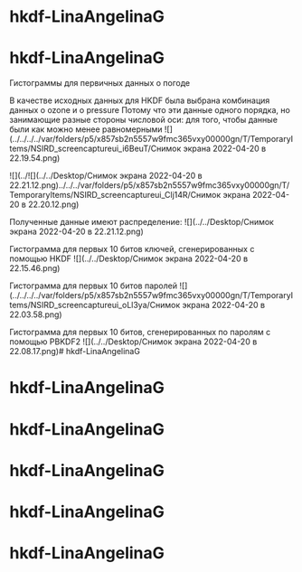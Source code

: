 # hkdf-LinaAngelinaG
# hkdf-LinaAngelinaG


Гистограммы для первичных данных о погоде


В качестве исходных данных для HKDF была выбрана комбинация данных о ozone и о pressure
Потому что эти данные одного порядка, но занимающие разные стороны числовой оси: для того, чтобы данные были как можно менее равномерными
![](../../../../var/folders/p5/x857sb2n5557w9fmc365vxy00000gn/T/TemporaryItems/NSIRD_screencaptureui_i6BeuT/Снимок экрана 2022-04-20 в 22.19.54.png)

![](../![](../../Desktop/Снимок экрана 2022-04-20 в 22.21.12.png)../../../var/folders/p5/x857sb2n5557w9fmc365vxy00000gn/T/TemporaryItems/NSIRD_screencaptureui_Clj14R/Снимок экрана 2022-04-20 в 22.20.12.png)

Полученные данные имеют распределение:
![](../../Desktop/Снимок экрана 2022-04-20 в 22.21.12.png)

Гистограмма для первых 10 битов ключей, сгенерированных с помощью HKDF
![](../../Desktop/Снимок экрана 2022-04-20 в 22.15.46.png)

Гистограмма для первых 10 битов паролей
![](../../../../var/folders/p5/x857sb2n5557w9fmc365vxy00000gn/T/TemporaryItems/NSIRD_screencaptureui_oLl3ya/Снимок экрана 2022-04-20 в 22.03.58.png)

Гистограмма для первых 10 битов, сгенерированных по паролям с помощью PBKDF2
![](../../Desktop/Снимок экрана 2022-04-20 в 22.08.17.png)# hkdf-LinaAngelinaG
# hkdf-LinaAngelinaG
# hkdf-LinaAngelinaG
# hkdf-LinaAngelinaG
# hkdf-LinaAngelinaG
# hkdf-LinaAngelinaG
